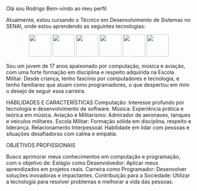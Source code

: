 Olá sou Rodrigo
Bem-vindo ao meu perfil 

Atualmente, estou cursando o Técnico em Desenvolvimento de Sistemas no SENAI, onde estou aprendendo as seguintes tecnologias:

<div align="center">
  <img src="https://cdn.jsdelivr.net/gh/devicons/devicon/icons/javascript/javascript-original.svg" width="60" />
  <img src="https://cdn.jsdelivr.net/gh/devicons/devicon/icons/html5/html5-original.svg" width="60" />
  <img src="https://cdn.jsdelivr.net/gh/devicons/devicon/icons/css3/css3-original.svg" width="60" />
  <img src="https://cdn.jsdelivr.net/gh/devicons/devicon/icons/nodejs/nodejs-original.svg" width="60" />
  <img src="https://cdn.jsdelivr.net/gh/devicons/devicon/icons/react/react-original.svg" width="60" />
  <img src="https://cdn.jsdelivr.net/gh/devicons/devicon/icons/postgresql/postgresql-original.svg" width="60" />
</div>

Sou um jovem de 17 anos apaixonado por computação, música e aviação, com uma forte formação em disciplina e respeito adquirida na Escola Militar. Desde criança, tenho fascínio por computadores e tecnologia, e tenho familiares que atuam como programadores, o que despertou em mim o desejo de seguir essa carreira.

HÁBILIDADES E CARACTERÍSTICAS
Computação: Interesse profundo por tecnologia e desenvolvimento de software. Música: Experiência prática e teórica em música. Aviação e Militarismo: Admirador de aeronaves, tanques e veículos militares. Escola Militar: Formação sólida em disciplina, respeito e liderança. Relacionamento Interpessoal: Habilidade em lidar com pessoas e situações desafiadoras com calma e empatia.

OBJETIVOS PROFISSIONAIS

Busco aprimorar meus conhecimentos em computação e programação, com o objetivo de: Estágio como Desenvolvedor: Aplicar meus aprendizados em projetos reais. Carreira como Programador: Desenvolver soluções inovadoras e impactantes. Contribuição para a Sociedade: Utilizar a tecnologia para resolver problemas e melhorar a vida das pessoas.
